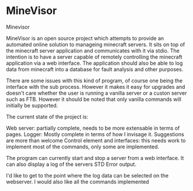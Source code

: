 MineVisor
=========

Minevisor

MineVisor is an open source project which attempts to provide an 
automated online solution to manageing minecraft servers. It sits on top 
of the minecraft server application and communicates with it via stdio. 
The intention is to have a server capable of remotely controlling the 
minecraft application via a web interface. The application should also 
be able to log data from minecraft into a database for fault analysis 
and other purposes.

There are some issues with this kind of program, of course one being the 
interface with the sub process. However it makes it easy for upgrades 
and doesn't care whether the user is running a vanilla server or a 
custon server such as FTB. However it should be noted that only vanilla 
commands will initially be supported.

The current state of the project is:

Web server: partially complete, needs to be more extensable in terms of 
pages.
Logger: Mostly complete in terms of how I invisage it. Suggestions are 
more than welcome
Control element and interfaces: this needs work to implement most of the 
commands, only some are implemented.

The program can currently start and stop a server from a web interface. 
It can also display a log of the servers STD Error output.

I'd like to get to the point where the log data can be selected on the 
webserver. I would also like all the commands implemented
